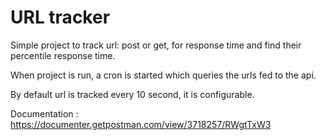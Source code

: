 # URL tracker


Simple project to track url: post or get, for response time and find
their percentile response time.

When project is run,  a cron is started which queries the urls fed to the api.

By default url is tracked every 10 second, it is configurable.

Documentation : https://documenter.getpostman.com/view/3718257/RWgtTxW3

